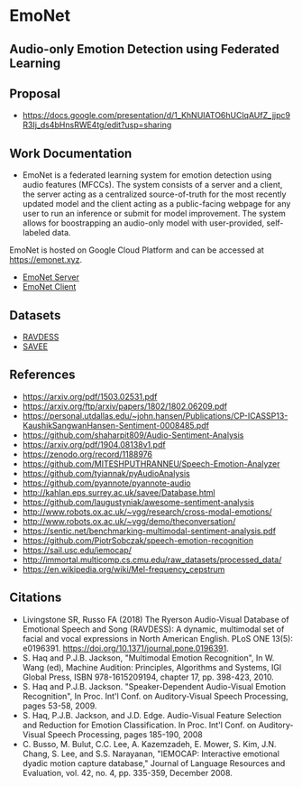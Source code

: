 # EmoNet

## Audio-only Emotion Detection using Federated Learning

## Proposal

- <https://docs.google.com/presentation/d/1_KhNUIATO6hUClqAUfZ_jjpc9R3Ij_ds4bHnsRWE4tg/edit?usp=sharing>

## Work Documentation

- EmoNet is a federated learning system for emotion detection using audio features (MFCCs). The system consists of a server and a client, the server acting as a centralized source-of-truth for the most recently updated model and the client acting as a public-facing webpage for any user to run an inference or submit for model improvement. The system allows for boostrapping an audio-only model with user-provided, self-labeled data.

EmoNet is hosted on Google Cloud Platform and can be accessed at https://emonet.xyz.

- [EmoNet Server](https://github.com/robertjkeck2/EmoNet/blob/master/server/README.md)
- [EmoNet Client](https://github.com/robertjkeck2/EmoNet/blob/master/client/README.md)

## Datasets

- [RAVDESS](https://github.com/robertjkeck2/EmoNet/tree/master/data/RAVDESS)
- [SAVEE](https://github.com/robertjkeck2/EmoNet/tree/master/data/SAVEE)

## References

- <https://arxiv.org/pdf/1503.02531.pdf>
- <https://arxiv.org/ftp/arxiv/papers/1802/1802.06209.pdf>
- <https://personal.utdallas.edu/~john.hansen/Publications/CP-ICASSP13-KaushikSangwanHansen-Sentiment-0008485.pdf>
- <https://github.com/shaharpit809/Audio-Sentiment-Analysis>
- <https://arxiv.org/pdf/1904.08138v1.pdf>
- <https://zenodo.org/record/1188976>
- <https://github.com/MITESHPUTHRANNEU/Speech-Emotion-Analyzer>
- <https://github.com/tyiannak/pyAudioAnalysis>
- <https://github.com/pyannote/pyannote-audio>
- <http://kahlan.eps.surrey.ac.uk/savee/Database.html>
- <https://github.com/laugustyniak/awesome-sentiment-analysis>
- <http://www.robots.ox.ac.uk/~vgg/research/cross-modal-emotions/>
- <http://www.robots.ox.ac.uk/~vgg/demo/theconversation/>
- <https://sentic.net/benchmarking-multimodal-sentiment-analysis.pdf>
- <https://github.com/PiotrSobczak/speech-emotion-recognition>
- <https://sail.usc.edu/iemocap/>
- <http://immortal.multicomp.cs.cmu.edu/raw_datasets/processed_data/>
- https://en.wikipedia.org/wiki/Mel-frequency_cepstrum

## Citations

- Livingstone SR, Russo FA (2018) The Ryerson Audio-Visual Database of Emotional Speech and Song (RAVDESS): A dynamic, multimodal set of facial and vocal expressions in North American English. PLoS ONE 13(5): e0196391. https://doi.org/10.1371/journal.pone.0196391.
- S. Haq and P.J.B. Jackson, "Multimodal Emotion Recognition", In W. Wang (ed), Machine Audition: Principles, Algorithms and Systems, IGI Global Press, ISBN 978-1615209194, chapter 17, pp. 398-423, 2010.
- S. Haq and P.J.B. Jackson. "Speaker-Dependent Audio-Visual Emotion Recognition", In Proc. Int'l Conf. on Auditory-Visual Speech Processing, pages 53-58, 2009.
- S. Haq, P.J.B. Jackson, and J.D. Edge. Audio-Visual Feature Selection and Reduction for Emotion Classification. In Proc. Int'l Conf. on Auditory-Visual Speech Processing, pages 185-190, 2008
- C. Busso, M. Bulut, C.C. Lee, A. Kazemzadeh, E. Mower, S. Kim, J.N. Chang, S. Lee, and S.S. Narayanan, "IEMOCAP: Interactive emotional dyadic motion capture database," Journal of Language Resources and Evaluation, vol. 42, no. 4, pp. 335-359, December 2008.

